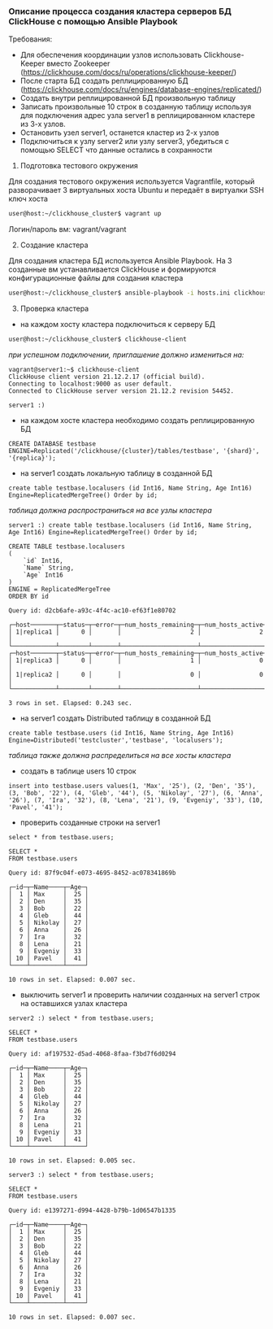### Описание процесса создания кластера серверов БД ClickHouse с помощью Ansible Playbook
Требования:
- Для обеспечения координации узлов использовать Clickhouse-Keeper вместо Zookeeper (https://clickhouse.com/docs/ru/operations/clickhouse-keeper/)
- После старта БД создать реплицированную БД (https://clickhouse.com/docs/ru/engines/database-engines/replicated/)
- Создать внутри реплицированной БД произвольную таблицу
- Записать произвольные 10 строк в созданную таблицу используя для подключения адрес узла server1 в реплицированном кластере из 3-х узлов.
- Остановить узел server1, останется кластер из 2-х узлов
- Подключиться к узлу server2 или узлу server3, убедиться с помощью SELECT что данные остались в сохранности


1. Подготовка тестового окружения

Для создания тестового окружения используется Vagrantfile, который разворачивает 3 виртуальных хоста Ubuntu и передаёт в виртуалки SSH ключ хоста

```bash
user@host:~/clickhouse_cluster$ vagrant up
```

Логин/пароль вм: vagrant/vagrant


2. Создание кластера

Для создания кластера БД используется Ansible Playbook.
На 3 созданные вм устанавливается ClickHouse и формируются конфигурационные файлы для создания кластера

```bash
user@host:~/clickhouse_cluster$ ansible-playbook -i hosts.ini clickhouse.yaml -K
```


3. Проверка кластера

- на каждом хосту кластера подключиться к серверу БД
```bash
user@host:~/clickhouse_cluster$ clickhouse-client
```

*при успешном подключении, приглашение должно измениться на:*
```
vagrant@server1:~$ clickhouse-client 
ClickHouse client version 21.12.2.17 (official build).
Connecting to localhost:9000 as user default.
Connected to ClickHouse server version 21.12.2 revision 54452.

server1 :) 
```

- на каждом хосте кластера необходимо создать реплицированную БД
```
CREATE DATABASE testbase ENGINE=Replicated('/clickhouse/{cluster}/tables/testbase', '{shard}', '{replica}');
```

- на server1 создать локальную таблицу в созданной БД
```
create table testbase.localusers (id Int16, Name String, Age Int16) Engine=ReplicatedMergeTree() Order by id;
```
*таблица должна распространиться на все узлы кластера*
```
server1 :) create table testbase.localusers (id Int16, Name String, Age Int16) Engine=ReplicatedMergeTree() Order by id;

CREATE TABLE testbase.localusers
(
    `id` Int16,
    `Name` String,
    `Age` Int16
)
ENGINE = ReplicatedMergeTree
ORDER BY id

Query id: d2cb6afe-a93c-4f4c-ac10-ef63f1e80702

┌─host───────┬─status─┬─error─┬─num_hosts_remaining─┬─num_hosts_active─┐
│ 1|replica1 │      0 │       │                   2 │                2 │
└────────────┴────────┴───────┴─────────────────────┴──────────────────┘
┌─host───────┬─status─┬─error─┬─num_hosts_remaining─┬─num_hosts_active─┐
│ 1|replica3 │      0 │       │                   1 │                0 │
│ 1|replica2 │      0 │       │                   0 │                0 │
└────────────┴────────┴───────┴─────────────────────┴──────────────────┘

3 rows in set. Elapsed: 0.243 sec. 
```

- на server1 создать Distributed таблицу в созданной БД
```
create table testbase.users (id Int16, Name String, Age Int16) Engine=Distributed('testcluster','testbase', 'localusers');
```
*таблица также должна распределиться на все хосты кластера*

- создать в таблице users 10 строк
```
insert into testbase.users values(1, 'Max', '25'), (2, 'Den', '35'), (3, 'Bob', '22'), (4, 'Gleb', '44'), (5, 'Nikolay', '27'), (6, 'Anna', '26'), (7, 'Ira', '32'), (8, 'Lena', '21'), (9, 'Evgeniy', '33'), (10, 'Pavel', '41');
```

- проверить созданные строки на server1
```
select * from testbase.users;
```

```
SELECT *
FROM testbase.users

Query id: 87f9c04f-e073-4695-8452-ac078341869b

┌─id─┬─Name────┬─Age─┐
│  1 │ Max     │  25 │
│  2 │ Den     │  35 │
│  3 │ Bob     │  22 │
│  4 │ Gleb    │  44 │
│  5 │ Nikolay │  27 │
│  6 │ Anna    │  26 │
│  7 │ Ira     │  32 │
│  8 │ Lena    │  21 │
│  9 │ Evgeniy │  33 │
│ 10 │ Pavel   │  41 │
└────┴─────────┴─────┘

10 rows in set. Elapsed: 0.007 sec. 
```

- выключить server1 и проверить наличии созданных на server1 строк на оставшихся узлах кластера
```
server2 :) select * from testbase.users;

SELECT *
FROM testbase.users

Query id: af197532-d5ad-4068-8faa-f3bd7f6d0294

┌─id─┬─Name────┬─Age─┐
│  1 │ Max     │  25 │
│  2 │ Den     │  35 │
│  3 │ Bob     │  22 │
│  4 │ Gleb    │  44 │
│  5 │ Nikolay │  27 │
│  6 │ Anna    │  26 │
│  7 │ Ira     │  32 │
│  8 │ Lena    │  21 │
│  9 │ Evgeniy │  33 │
│ 10 │ Pavel   │  41 │
└────┴─────────┴─────┘

10 rows in set. Elapsed: 0.005 sec.
```

```
server3 :) select * from testbase.users;

SELECT *
FROM testbase.users

Query id: e1397271-d994-4428-b79b-1d06547b1335

┌─id─┬─Name────┬─Age─┐
│  1 │ Max     │  25 │
│  2 │ Den     │  35 │
│  3 │ Bob     │  22 │
│  4 │ Gleb    │  44 │
│  5 │ Nikolay │  27 │
│  6 │ Anna    │  26 │
│  7 │ Ira     │  32 │
│  8 │ Lena    │  21 │
│  9 │ Evgeniy │  33 │
│ 10 │ Pavel   │  41 │
└────┴─────────┴─────┘

10 rows in set. Elapsed: 0.007 sec. 
```